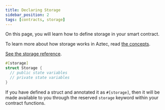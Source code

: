 ```yaml
---
title: Declaring Storage
sidebar_position: 2
tags: [contracts, storage]
---
```


On this page, you will learn how to define storage in your smart contract.

To learn more about how storage works in Aztec, read [the concepts](./storage_slots.md).

[See the storage reference](../../../../reference/smart_contract_reference/storage/index.md).

```rust
#[storage]
struct Storage {
  // public state variables
  // private state variables
}
```

If you have defined a struct and annotated it as `#[storage]`, then it will be made available to you through the reserved `storage` keyword within your contract functions.
